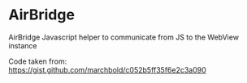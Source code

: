 # AirBridge
AirBridge Javascript helper to communicate from JS to the WebView instance

Code taken from: https://gist.github.com/marchbold/c052b5ff35f6e2c3a090
